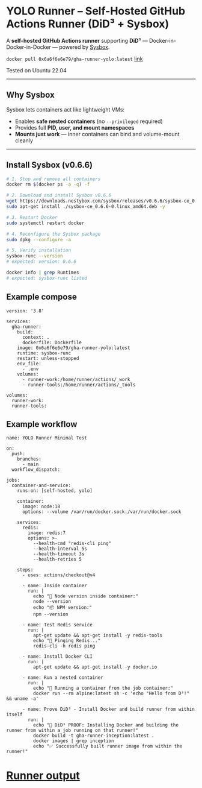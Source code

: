 # YOLO Runner – Self-Hosted GitHub Actions Runner (DiD³ + Sysbox)

A **self-hosted GitHub Actions runner** supporting **DiD³** — Docker-in-Docker-in-Docker — powered by [Sysbox](https://github.com/nestybox/sysbox).

`docker pull 0x6a6f6e6e79/gha-runner-yolo:latest` [link](https://hub.docker.com/r/0x6a6f6e6e79/gha-runner-yolo)

Tested on Ubuntu 22.04

---

## Why Sysbox

Sysbox lets containers act like lightweight VMs:

- Enables **safe nested containers** (no `--privileged` required)  
- Provides full **PID, user, and mount namespaces**  
- **Mounts just work** — inner containers can bind and volume-mount cleanly  

---

## Install Sysbox (v0.6.6)

```bash
# 1. Stop and remove all containers
docker rm $(docker ps -a -q) -f

# 2. Download and install Sysbox v0.6.6
wget https://downloads.nestybox.com/sysbox/releases/v0.6.6/sysbox-ce_0.6.6-0.linux_amd64.deb
sudo apt-get install ./sysbox-ce_0.6.6-0.linux_amd64.deb -y

# 3. Restart Docker
sudo systemctl restart docker

# 4. Reconfigure the Sysbox package
sudo dpkg --configure -a

# 5. Verify installation
sysbox-runc --version
# expected: version: 0.6.6

docker info | grep Runtimes
# expected: sysbox-runc listed
```

## Example compose

```
version: '3.8'

services:
  gha-runner:
    build:
      context: .
      dockerfile: Dockerfile
    image: 0x6a6f6e6e79/gha-runner-yolo:latest
    runtime: sysbox-runc
    restart: unless-stopped
    env_file:
      - .env
    volumes:
      - runner-work:/home/runner/actions/_work
      - runner-tools:/home/runner/actions/_tools

volumes:
  runner-work:
  runner-tools:
```

## Example workflow

```
name: YOLO Runner Minimal Test

on:
  push:
    branches:
      - main
  workflow_dispatch:

jobs:
  container-and-service:
    runs-on: [self-hosted, yolo]

    container:
      image: node:18
      options: --volume /var/run/docker.sock:/var/run/docker.sock

    services:
      redis:
        image: redis:7
        options: >-
          --health-cmd "redis-cli ping"
          --health-interval 5s
          --health-timeout 3s
          --health-retries 5

    steps:
      - uses: actions/checkout@v4

      - name: Inside container
        run: |
          echo "🐳 Node version inside container:"
          node --version
          echo "📦 NPM version:"
          npm --version

      - name: Test Redis service
        run: |
          apt-get update && apt-get install -y redis-tools
          echo "💾 Pinging Redis..."
          redis-cli -h redis ping

      - name: Install Docker CLI
        run: |
          apt-get update && apt-get install -y docker.io

      - name: Run a nested container
        run: |
          echo "🚀 Running a container from the job container:"
          docker run --rm alpine:latest sh -c 'echo "Hello from D³!" && uname -a'

      - name: Prove DiD³ - Install Docker and build runner from within itself
        run: |
          echo "🎯 DiD³ PROOF: Installing Docker and building the runner from within a job running on that runner!"
          docker build -t gha-runner-inception:latest .
          docker images | grep inception
          echo "✅ Successfully built runner image from within the runner!"
```

# [Runner output](https://github.com/jk89/yolo-runner/actions/runs/18988465070/job/54236864804)